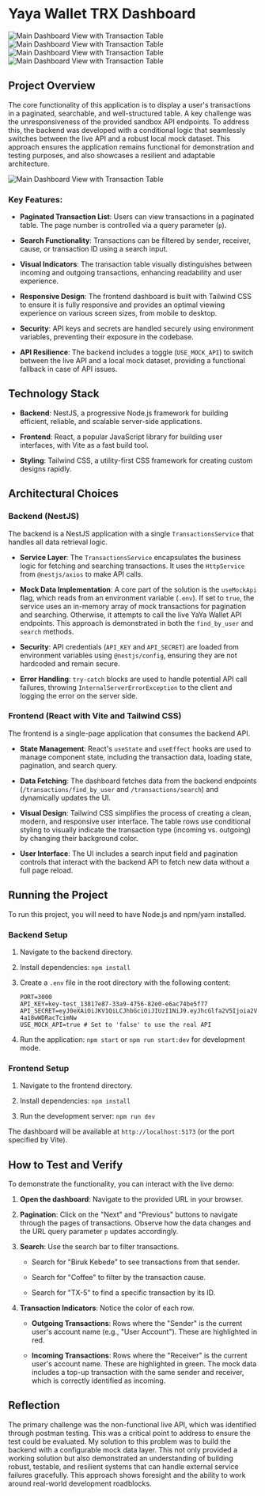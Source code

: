 # Yaya Wallet TRX Dashboard

![Main Dashboard View with Transaction Table](assets/page1)
![Main Dashboard View with Transaction Table](assets/page2)
![Main Dashboard View with Transaction Table](assets/page3)
![Main Dashboard View with Transaction Table](assets/page4)

## Project Overview

The core functionality of this application is to display a user's transactions in a paginated, searchable, and well-structured table. A key challenge was the unresponsiveness of the provided sandbox API endpoints. To address this, the backend was developed with a conditional logic that seamlessly switches between the live API and a robust local mock dataset. This approach ensures the application remains functional for demonstration and testing purposes, and also showcases a resilient and adaptable architecture.

![Main Dashboard View with Transaction Table](assets/Capture)
### Key Features:

* **Paginated Transaction List**: Users can view transactions in a paginated table. The page number is controlled via a query parameter (`p`).

* **Search Functionality**: Transactions can be filtered by sender, receiver, cause, or transaction ID using a search input.

* **Visual Indicators**: The transaction table visually distinguishes between incoming and outgoing transactions, enhancing readability and user experience.

* **Responsive Design**: The frontend dashboard is built with Tailwind CSS to ensure it is fully responsive and provides an optimal viewing experience on various screen sizes, from mobile to desktop.

* **Security**: API keys and secrets are handled securely using environment variables, preventing their exposure in the codebase.

* **API Resilience**: The backend includes a toggle (`USE_MOCK_API`) to switch between the live API and a local mock dataset, providing a functional fallback in case of API issues.

## Technology Stack

* **Backend**: NestJS, a progressive Node.js framework for building efficient, reliable, and scalable server-side applications.

* **Frontend**: React, a popular JavaScript library for building user interfaces, with Vite as a fast build tool.

* **Styling**: Tailwind CSS, a utility-first CSS framework for creating custom designs rapidly.

## Architectural Choices

### Backend (NestJS)

The backend is a NestJS application with a single `TransactionsService` that handles all data retrieval logic.

* **Service Layer**: The `TransactionsService` encapsulates the business logic for fetching and searching transactions. It uses the `HttpService` from `@nestjs/axios` to make API calls.

* **Mock Data Implementation**: A core part of the solution is the `useMockApi` flag, which reads from an environment variable (`.env`). If set to `true`, the service uses an in-memory array of mock transactions for pagination and searching. Otherwise, it attempts to call the live YaYa Wallet API endpoints. This approach is demonstrated in both the `find_by_user` and `search` methods.

* **Security**: API credentials (`API_KEY` and `API_SECRET`) are loaded from environment variables using `@nestjs/config`, ensuring they are not hardcoded and remain secure.

* **Error Handling**: `try-catch` blocks are used to handle potential API call failures, throwing `InternalServerErrorException` to the client and logging the error on the server side.

### Frontend (React with Vite and Tailwind CSS)

The frontend is a single-page application that consumes the backend API.

* **State Management**: React's `useState` and `useEffect` hooks are used to manage component state, including the transaction data, loading state, pagination, and search query.

* **Data Fetching**: The dashboard fetches data from the backend endpoints (`/transactions/find_by_user` and `/transactions/search`) and dynamically updates the UI.

* **Visual Design**: Tailwind CSS simplifies the process of creating a clean, modern, and responsive user interface. The table rows use conditional styling to visually indicate the transaction type (incoming vs. outgoing) by changing their background color.

* **User Interface**: The UI includes a search input field and pagination controls that interact with the backend API to fetch new data without a full page reload.

## Running the Project

To run this project, you will need to have Node.js and npm/yarn installed.

### Backend Setup

1. Navigate to the backend directory.

2. Install dependencies: `npm install`

3. Create a `.env` file in the root directory with the following content:

   ```
   PORT=3000
   API_KEY=key-test_13817e87-33a9-4756-82e0-e6ac74be5f77
   API_SECRET=eyJ0eXAiOiJKV1QiLCJhbGciOiJIUzI1NiJ9.eyJhcGlfa2V5Ijoia2V5LXRlc3RfMTM4MTdlODctMzNhOS00NzU2LTgyZTAtZTZhYzc0YmU1Zjc3Iiwic2VjcmV0IjoiY2E5ZjJhMGM5ZGI1ZmRjZWUxMTlhNjNiMzNkMzVlMWQ4YTVkNGZiYyJ9.HesEEFWkY55B8JhxSJT4VPJTXZ-4a18wWDRacTcimNw
   USE_MOCK_API=true # Set to 'false' to use the real API
   
   ```

4. Run the application: `npm start` or `npm run start:dev` for development mode.

### Frontend Setup

1. Navigate to the frontend directory.

2. Install dependencies: `npm install`

3. Run the development server: `npm run dev`

The dashboard will be available at `http://localhost:5173` (or the port specified by Vite).

## How to Test and Verify

To demonstrate the functionality, you can interact with the live demo:

1. **Open the dashboard**: Navigate to the provided URL in your browser.

2. **Pagination**: Click on the "Next" and "Previous" buttons to navigate through the pages of transactions. Observe how the data changes and the URL query parameter `p` updates accordingly.

3. **Search**: Use the search bar to filter transactions.

   * Search for "Biruk Kebede" to see transactions from that sender.

   * Search for "Coffee" to filter by the transaction cause.

   * Search for "TX-5" to find a specific transaction by its ID.

4. **Transaction Indicators**: Notice the color of each row.

   * **Outgoing Transactions**: Rows where the "Sender" is the current user's account name (e.g., "User Account"). These are highlighted in red.

   * **Incoming Transactions**: Rows where the "Receiver" is the current user's account name. These are highlighted in green. The mock data includes a top-up transaction with the same sender and receiver, which is correctly identified as incoming.

## Reflection

The primary challenge was the non-functional live API, which was identified through postman testing. This was a critical point to address to ensure the test could be evaluated. My solution to this problem was to build the backend with a configurable mock data layer. This not only provided a working solution but also demonstrated an understanding of building robust, testable, and resilient systems that can handle external service failures gracefully. This approach shows foresight and the ability to work around real-world development roadblocks.
